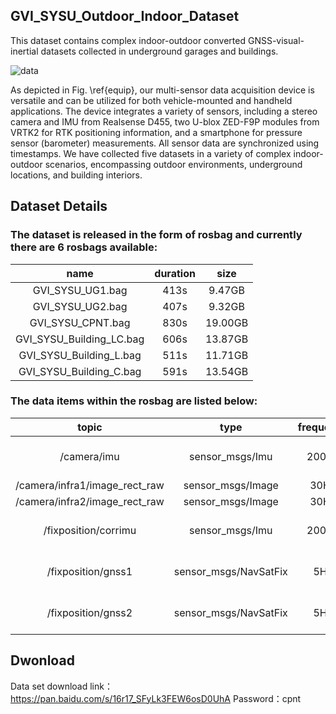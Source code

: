 ## GVI_SYSU_Outdoor_Indoor_Dataset
This dataset contains complex indoor-outdoor converted GNSS-visual-inertial datasets collected in underground garages and buildings.


![data](https://github.com/SYSU-CPNTLab/GVI_SYSU_Outdoor_Indoor_Dataset/assets/74598384/2acb0519-cf70-4bb9-a803-9a535cc37263)


As depicted in Fig. \ref{equip}, our multi-sensor data acquisition device is versatile and can be utilized for both vehicle-mounted and handheld applications. The device integrates a variety of sensors, including a stereo camera and IMU from Realsense D455, two U-blox ZED-F9P modules from VRTK2 for RTK positioning information, and a smartphone for pressure sensor (barometer) measurements. All sensor data are synchronized using timestamps. We have collected five datasets in a variety of complex indoor-outdoor scenarios, encompassing outdoor environments, underground locations, and building interiors. 


##  Dataset Details
### The dataset is released in the form of rosbag and currently there are 6 rosbags available:

| name | duration | size |
| :--: | :------: | :--: |
| GVI_SYSU_UG1.bag | 413s | 9.47GB |
| GVI_SYSU_UG2.bag | 407s | 9.32GB |
| GVI_SYSU_CPNT.bag | 830s | 19.00GB |
| GVI_SYSU_Building_LC.bag | 606s | 13.87GB |
| GVI_SYSU_Building_L.bag | 511s | 11.71GB |
| GVI_SYSU_Building_C.bag | 591s | 13.54GB |



### The data items within the rosbag are listed below:
| topic | type | frequency | description |
| :---: | :--: | :-------: | :---------: |
| /camera/imu | sensor_msgs/Imu | 200Hz | IMU measurments from D455|
| /camera/infra1/image_rect_raw | sensor_msgs/Image | 30Hz | left camera |
| /camera/infra2/image_rect_raw | sensor_msgs/Image | 30Hz | right camera |
| /fixposition/corrimu | sensor_msgs/Imu | 200Hz | IMU measurments from VRTK2| 
| /fixposition/gnss1 | sensor_msgs/NavSatFix | 5Hz | GNSS1 RTK position from VRTK2| 
| /fixposition/gnss2| sensor_msgs/NavSatFix | 5Hz | GNSS2 RTK position from VRTK2| 


##  Dwonload
Data set download link：https://pan.baidu.com/s/16r17_SFyLk3FEW6osD0UhA 
Password：cpnt 


